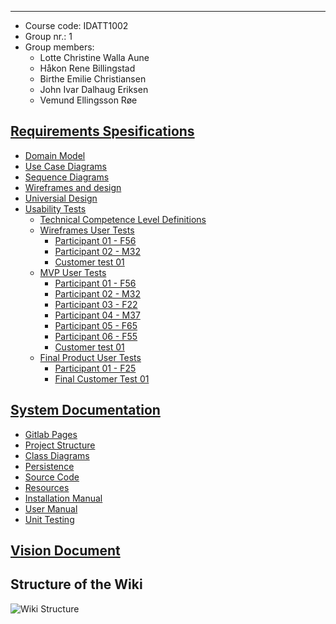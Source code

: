 ***

* Course code: IDATT1002
* Group nr.: 1
* Group members:
  * Lotte Christine Walla Aune
  * Håkon Rene Billingstad
  * Birthe Emilie Christiansen
  * John Ivar Dalhaug Eriksen
  * Vemund Ellingsson Røe

[Requirements Spesifications](https://gitlab.stud.idi.ntnu.no/team_01-idatt1002/project-assignment-idatt1002-y2023_spring-t01/-/wikis/Requirements-Specifications)
---

* [Domain Model](https://gitlab.stud.idi.ntnu.no/team_01-idatt1002/project-assignment-idatt1002-y2023_spring-t01/-/wikis/Domain-Model)
* [Use Case Diagrams](https://gitlab.stud.idi.ntnu.no/team_01-idatt1002/project-assignment-idatt1002-y2023_spring-t01/-/wikis/Use-Case-Diagrams)
* [Sequence Diagrams](https://gitlab.stud.idi.ntnu.no/team_01-idatt1002/project-assignment-idatt1002-y2023_spring-t01/-/wikis/Sequence-Diagrams)
* [Wireframes and design](https://gitlab.stud.idi.ntnu.no/team_01-idatt1002/project-assignment-idatt1002-y2023_spring-t01/-/wikis/Wireframe-and-design)
* [Universial Design](https://gitlab.stud.idi.ntnu.no/team_01-idatt1002/project-assignment-idatt1002-y2023_spring-t01/-/wikis/Universial-Design)
* [Usability Tests](https://gitlab.stud.idi.ntnu.no/team_01-idatt1002/project-assignment-idatt1002-y2023_spring-t01/-/wikis/Usability-Tests)
   * [Technical Competence Level Definitions](https://gitlab.stud.idi.ntnu.no/team_01-idatt1002/project-assignment-idatt1002-y2023_spring-t01/-/wikis/Level-of-Technical-Competence-Definitions)
   * [Wireframes User Tests](https://gitlab.stud.idi.ntnu.no/team_01-idatt1002/project-assignment-idatt1002-y2023_spring-t01/-/wikis/Wireframes-User-Tests)
      * [Participant 01 - F56](https://gitlab.stud.idi.ntnu.no/team_01-idatt1002/project-assignment-idatt1002-y2023_spring-t01/-/wikis/WF-User-Test-Participant-01)
      * [Participant 02 - M32](https://gitlab.stud.idi.ntnu.no/team_01-idatt1002/project-assignment-idatt1002-y2023_spring-t01/-/wikis/WF-User-Test-Participant-02)
      * [Customer test 01](https://gitlab.stud.idi.ntnu.no/team_01-idatt1002/project-assignment-idatt1002-y2023_spring-t01/-/wikis/WF-User-Test-Customer-01)
   * [MVP User Tests](https://gitlab.stud.idi.ntnu.no/team_01-idatt1002/project-assignment-idatt1002-y2023_spring-t01/-/wikis/MVP-User-Tests)
      * [Participant 01 - F56](https://gitlab.stud.idi.ntnu.no/team_01-idatt1002/project-assignment-idatt1002-y2023_spring-t01/-/wikis/MVP-User-Test-Participant-01)
      * [Participant 02 - M32](https://gitlab.stud.idi.ntnu.no/team_01-idatt1002/project-assignment-idatt1002-y2023_spring-t01/-/wikis/MVP-User-Test-Participant-02)
      * [Participant 03 - F22](https://gitlab.stud.idi.ntnu.no/team_01-idatt1002/project-assignment-idatt1002-y2023_spring-t01/-/wikis/MVP-User-Test-Participant-03)
      * [Participant 04 - M37](https://gitlab.stud.idi.ntnu.no/team_01-idatt1002/project-assignment-idatt1002-y2023_spring-t01/-/wikis/MVP-User-Test-Participant-04)
      * [Participant 05 - F65](https://gitlab.stud.idi.ntnu.no/team_01-idatt1002/project-assignment-idatt1002-y2023_spring-t01/-/wikis/MVP-User-Test-Participant-05)
      * [Participant 06 - F55](https://gitlab.stud.idi.ntnu.no/team_01-idatt1002/project-assignment-idatt1002-y2023_spring-t01/-/wikis/MVP-User-Test-Participant-06)
      * [Customer test 01](https://gitlab.stud.idi.ntnu.no/team_01-idatt1002/project-assignment-idatt1002-y2023_spring-t01/-/wikis/MVP-User-Test-Customer-01)
   * [Final Product User Tests](https://gitlab.stud.idi.ntnu.no/team_01-idatt1002/project-assignment-idatt1002-y2023_spring-t01/-/wikis/Final-Product-User-Tests)
      * [Participant 01 - F25](https://gitlab.stud.idi.ntnu.no/team_01-idatt1002/project-assignment-idatt1002-y2023_spring-t01/-/wikis/Participant-01)
      * [Final Customer Test 01](https://gitlab.stud.idi.ntnu.no/team_01-idatt1002/project-assignment-idatt1002-y2023_spring-t01/-/wikis/Final-User-Test-Customer-01)


[System Documentation](https://gitlab.stud.idi.ntnu.no/team_01-idatt1002/project-assignment-idatt1002-y2023_spring-t01/-/wikis/System-Documentation)
---
* [Gitlab Pages](https://team_01-idatt1002.pages.stud.idi.ntnu.no/project-assignment-idatt1002-y2023_spring-t01/index.html)
* [Project Structure](https://gitlab.stud.idi.ntnu.no/team_01-idatt1002/project-assignment-idatt1002-y2023_spring-t01/-/wikis/Project-Structure)
* [Class Diagrams](https://gitlab.stud.idi.ntnu.no/team_01-idatt1002/project-assignment-idatt1002-y2023_spring-t01/-/wikis/Class-Diagrams)
* [Persistence](https://gitlab.stud.idi.ntnu.no/team_01-idatt1002/project-assignment-idatt1002-y2023_spring-t01/-/wikis/Persistence)
* [Source Code](https://gitlab.stud.idi.ntnu.no/team_01-idatt1002/project-assignment-idatt1002-y2023_spring-t01/-/wikis/Source-Code)
* [Resources](https://gitlab.stud.idi.ntnu.no/team_01-idatt1002/project-assignment-idatt1002-y2023_spring-t01/-/wikis/Resources)
* [Installation Manual](https://gitlab.stud.idi.ntnu.no/team_01-idatt1002/project-assignment-idatt1002-y2023_spring-t01/-/wikis/Installation-Manual)
* [User Manual](https://gitlab.stud.idi.ntnu.no/team_01-idatt1002/project-assignment-idatt1002-y2023_spring-t01/-/wikis/User-Manual)
* [Unit Testing](https://gitlab.stud.idi.ntnu.no/team_01-idatt1002/project-assignment-idatt1002-y2023_spring-t01/-/wikis/Unit-Testing)

[Vision Document](uploads/795c5341378c7e32864c0f06f3c2da7f/Software_Vision_document_v2.pdf)
---

## Structure of the Wiki

![Wiki Structure](uploads/0d824ee47d382d69f0882b2abb86ae7b/Tree-diagram.png)

